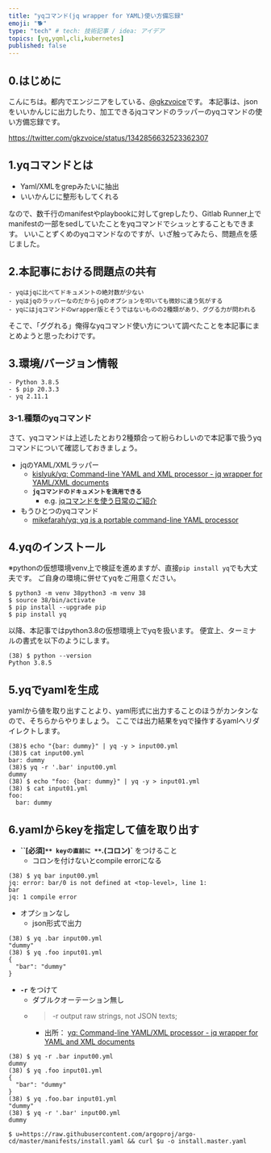 ```yaml
---
title: "yqコマンド(jq wrapper for YAML)使い方備忘録"
emoji: "🐕"
type: "tech" # tech: 技術記事 / idea: アイデア
topics: [yq,yqml,cli,kubernetes]
published: false
---
```


## 0.はじめに
こんにちは。都内でエンジニアをしている、[@gkzvoice](https://twitter.com/gkzvoice)です。
本記事は、jsonをいいかんじに出力したり、加工できるjqコマンドのラッパーのyqコマンドの使い方備忘録です。

https://twitter.com/gkzvoice/status/1342856632523362307


## 1.yqコマンドとは
- Yaml/XMLをgrepみたいに抽出
- いいかんじに整形もしてくれる

なので、数千行のmanifestやplaybookに対してgrepしたり、Gitlab Runner上でmanifestの一部をsedしていたことをyqコマンドでシュッとすることもできます。
いいことずくめのyqコマンドなのですが、いざ触ってみたら、問題点を感じました。

## 2.本記事における問題点の共有

```
- yqはjqに比べてドキュメントの絶対数が少ない
- yqはjqのラッパーなのだからjqのオプションを叩いても微妙に違う気がする
- yqにはjqコマンドのwrapper版とそうではないものの2種類があり、ググる力が問われる
```

そこで、「ググれる」俺得なyqコマンド使い方について調べたことを本記事にまとめようと思ったわけです。

## 3.環境/バージョン情報

```
- Python 3.8.5
- $ pip 20.3.3 
- yq 2.11.1
```
### 3-1.種類のyqコマンド
さて、yqコマンドは上述したとおり2種類合って紛らわしいので本記事で扱うyqコマンドについて確認しておきましょう。

- jqのYAML/XMLラッパー
  - [kislyuk/yq: Command-line YAML and XML processor - jq wrapper for YAML/XML documents](https://github.com/kislyuk/yq)
  - **`jqコマンドのドキュメントを流用できる`**
    - e.g. [jqコマンドを使う日常のご紹介](https://qiita.com/takeshinoda@github/items/2dec7a72930ec1f658af)
- もうひとつのyqコマンド
  - [mikefarah/yq: yq is a portable command-line YAML processor](https://github.com/mikefarah/yq)


## 4.yqのインストール
※pythonの仮想環境venv上で検証を進めますが、直接`pip install yq`でも大丈夫です。
ご自身の環境に併せてyqをご用意ください。

```
$ python3 -m venv 38python3 -m venv 38
$ source 38/bin/activate
$ pip install --upgrade pip
$ pip install yq
```

以降、本記事ではpython3.8の仮想環境上でyqを扱います。
便宜上、ターミナルの書式を以下のようにします。

```
(38) $ python --version
Python 3.8.5
```

## 5.yqでyamlを生成
yamlから値を取り出すことより、yaml形式に出力することのほうがカンタンなので、そちらからやりましょう。
ここでは出力結果をyqで操作するyamlへリダイレクトします。

```
(38)$ echo "{bar: dummy}" | yq -y > input00.yml
(38)$ cat input00.yml
bar: dummy
(38)$ yq -r '.bar' input00.yml 
dummy
(38) $ echo "foo: {bar: dummy}" | yq -y > input01.yml
(38) $ cat input01.yml 
foo:
  bar: dummy
```

## 6.yamlからkeyを指定して値を取り出す

- **``[必須]`** keyの直前に **`.(コロン)`** をつけること
  - コロンを付けないとcompile errorになる
```
(38) $ yq bar input00.yml 
jq: error: bar/0 is not defined at <top-level>, line 1:
bar
jq: 1 compile error
```

- オプションなし
  - json形式で出力
```
(38) $ yq .bar input00.yml 
"dummy"
(38) $ yq .foo input01.yml 
{
  "bar": "dummy"
}
```

- **`-r`** をつけて
  - ダブルクオーテーション無し
  - >  -r output raw strings, not JSON texts;
    - 出所： [yq: Command-line YAML/XML processor - jq wrapper for YAML and XML documents](https://kislyuk.github.io/yq/)

```
(38) $ yq -r .bar input00.yml 
dummy
(38) $ yq .foo input01.yml 
{
  "bar": "dummy"
}
(38) $ yq .foo.bar input01.yml
"dummy"
(38) $ yq -r '.bar' input00.yml 
dummy
```


```
$ u=https://raw.githubusercontent.com/argoproj/argo-cd/master/manifests/install.yaml && curl $u -o install.master.yaml
```

